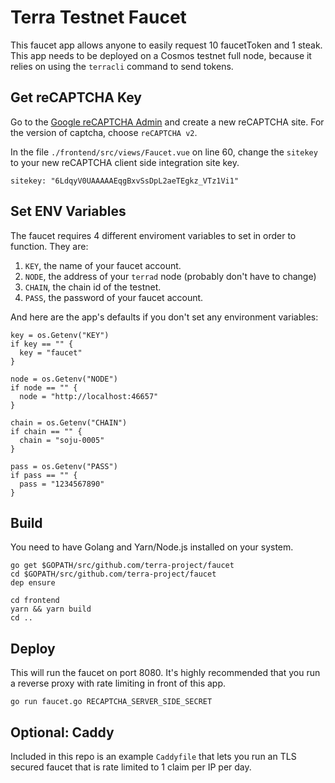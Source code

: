 # Terra Testnet Faucet

This faucet app allows anyone to easily request 10 faucetToken and 1 steak. This app needs to be deployed on a Cosmos testnet full node, because it relies on using the `terracli` command to send tokens.

## Get reCAPTCHA Key

Go to the [Google reCAPTCHA Admin](https://www.google.com/recaptcha/admin) and create a new reCAPTCHA site. For the version of captcha, choose `reCAPTCHA v2`.

In the file `./frontend/src/views/Faucet.vue` on line 60, change the `sitekey` to your new reCAPTCHA client side integration site key.

```
sitekey: "6LdqyV0UAAAAAEqgBxvSsDpL2aeTEgkz_VTz1Vi1"
```

## Set ENV Variables

The faucet requires 4 different enviroment variables to set in order to function. They are: 

1. `KEY`, the name of your faucet account.
2. `NODE`, the address of your `terrad` node (probably don't have to change)
3. `CHAIN`, the chain id of the testnet.
4. `PASS`, the password of your faucet account.

And here are the app's defaults if you don't set any environment variables:

```
key = os.Getenv("KEY")
if key == "" {
  key = "faucet"
}

node = os.Getenv("NODE")
if node == "" {
  node = "http://localhost:46657"
}

chain = os.Getenv("CHAIN")
if chain == "" {
  chain = "soju-0005"
}

pass = os.Getenv("PASS")
if pass == "" {
  pass = "1234567890"
}
```

## Build

You need to have Golang and Yarn/Node.js installed on your system.

```
go get $GOPATH/src/github.com/terra-project/faucet
cd $GOPATH/src/github.com/terra-project/faucet
dep ensure

cd frontend
yarn && yarn build
cd ..
```

## Deploy

This will run the faucet on port 8080. It's highly recommended that you run a reverse proxy with rate limiting in front of this app.

```
go run faucet.go RECAPTCHA_SERVER_SIDE_SECRET
```

## Optional: Caddy

Included in this repo is an example `Caddyfile` that lets you run an TLS secured faucet that is rate limited to 1 claim per IP per day.
